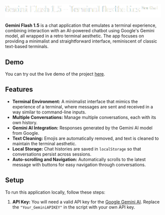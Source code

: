 <img src="/public/title.png" width="540"/>

**Gemini Flash 1.5** is a chat application that emulates a terminal experience, combining interaction with an AI-powered chatbot using Google's Gemini model, all wrapped in a retro terminal aesthetic. The app focuses on providing a minimalist and straightforward interface, reminiscent of classic text-based terminals.

## Demo

You can try out the live demo of the project [here](https://terminal-aesthetics.web.app/).

## Features

- **Terminal Environment:** A minimalist interface that mimics the experience of a terminal, where messages are sent and received in a way similar to command-line inputs.
- **Multiple Conversations:** Manage multiple conversations, each with its own history.
- **Gemini AI Integration:** Responses generated by the Gemini AI model from Google.
- **Text Cleaning:** Emojis are automatically removed, and text is cleaned to maintain the terminal aesthetic.
- **Local Storage:** Chat histories are saved in `localStorage` so that conversations persist across sessions.
- **Auto-scrolling and Navigation:** Automatically scrolls to the latest message with buttons for easy navigation through conversations.

## Setup

To run this application locally, follow these steps:

1.  **API Key:**
   You will need a valid API key for the [Google Gemini AI](https://aistudio.google.com/app/apikey?hl=pt-br). Replace the `"Your_GeminiAPIKEY"` in the script with your own API key.
